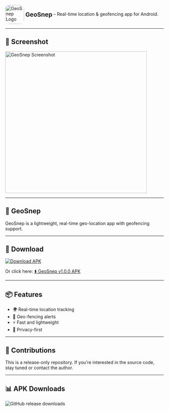 <p align="left">
  <img src="https://github.com/user-attachments/assets/66d72d06-b6aa-4016-aec4-74827ec38a50" alt="GeoSnep Logo" width="60" style="vertical-align: middle; border-radius: 12px;"/>
  <strong style="font-size: 1.2rem; vertical-align: middle;">GeoSnep</strong> – Real-time location & geofencing app for Android.
</p>

---

## 📸 Screenshot

<img src="https://github.com/user-attachments/assets/fabe2829-2b40-422d-8214-4e86041dcc13" alt="GeoSnep Screenshot" width="450"/>

---

## 📍 GeoSnep

GeoSnep is a lightweight, real-time geo-location app with geofencing support.

---

## 🚀 Download

[![Download APK](https://img.shields.io/badge/Download-GeoSnep-blue.svg?style=for-the-badge&logo=android)](https://github.com/jatin04-boop/geosnep-release/releases/download/v1.0.0/GeoSnep.apk)

Or click here: [⬇️ GeoSnep v1.0.0 APK](https://github.com/jatin04-boop/geosnep-release/releases/download/v1.0.0/GeoSnep.apk)

---

## 📦 Features

- 🌍 Real-time location tracking  
- 🚧 Geo-fencing alerts  
- ⚡ Fast and lightweight  
- 🔐 Privacy-first

---

## 🤝 Contributions

This is a release-only repository. If you’re interested in the source code, stay tuned or contact the author.

---

## 📊 APK Downloads

![GitHub release downloads](https://img.shields.io/github/downloads/jatin04-boop/geosnep-release/total?label=APK%20Downloads&style=for-the-badge)



